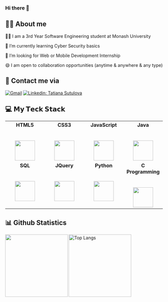 ### Hi there 👋

## :woman_technologist: About me
:woman_student: I am a 3rd Year Software Engineering student at Monash University

:brain: I’m currently learning Cyber Security basics

👯 I’m looking for Web or Mobile Development Internship

😄 I am open to collaboration opportunities (anytime & anywhere & any type) 


## 📧 Contact me via
[![Gmail](https://img.shields.io/badge/-sutulovat2611@gmail.com-c14438?style=for-the-badge&logo=Gmail&logoColor=white)](mailto:sutulovat2611@gmail.com) [![Linkedin: Tatiana Sutulova](https://img.shields.io/badge/-Tatiana-blue?style=for-the-badge&logo=Linkedin&logoColor=white&link=https://www.linkedin.com/in/tatiana-sutulova-a918ab220/)](https://www.linkedin.com/in/tatiana-sutulova-a918ab220/)

## :computer: 𝗠𝘆 𝗧𝗲𝗰𝗸 𝗦𝘁𝗮𝗰𝗸

<table>
  <tbody>
    <tr valign="top">
      <td width="25%" align="center">
        <span><b>HTML5</b></span><br><br><br>
        <img height="64px" src="https://cdn.svgporn.com/logos/html-5.svg">
      </td>
      <td width="25%" align="center">
        <span><b>CSS3</b></span><br><br><br>
        <img height="64px" src="https://cdn.svgporn.com/logos/css-3.svg">
      </td>
      <td width="25%" align="center">
        <span><b>JavaScript</b></span><br><br><br>
        <img height="64px" src="https://cdn.svgporn.com/logos/javascript.svg">
      </td>
      <td width="25%" align="center">
        <span><b>Java</b></span><br><br><br>
        <img height="64px" src="https://cdn.svgporn.com/logos/java.svg">
    </tr>
    <tr valign="top">
      <td width="25%" align="center">
        <span><b>SQL</b></span><br><br><br>
        <img height="64px" src="https://cdn.svgporn.com/logos/mysql.svg">
      </td>
      <td width="25%" align="center">
        <span><b>JQuery</b></span><br><br><br>
        <img height="64px" src="https://cdn.svgporn.com/logos/jquery.svg">
      </td>
      <td width="25%" align="center">
        <span><b>Python</b></span><br><br><br>
        <img height="64px" src="https://cdn.svgporn.com/logos/python.svg">
      </td>
      <td width="25%" align="center">
        <span><b>C Programming</b></span><br><br><br>
        <img height="64px" src="https://cdn.svgporn.com/logos/c.svg">
      </td>
    </tr>
  </tbody>
</table>

## :bar_chart: Github Statistics
<p align="left">  
<a href="https://github.com/anuraghazra/github-readme-stats">
  <img align="left" height="200px" src="https://github-readme-stats.vercel.app/api/top-langs/?username=sutulovat2611&theme=radical&bg_color=30,e96443,904e95&title_color=fff&text_color=fff&layout=compact" />
</a>
  
<img alt="Top Langs" height="200px" src="https://github-readme-stats.vercel.app/api?username=sutulovat2611&bg_color=30,e96443,904e95&title_color=fff&text_color=fff" />

